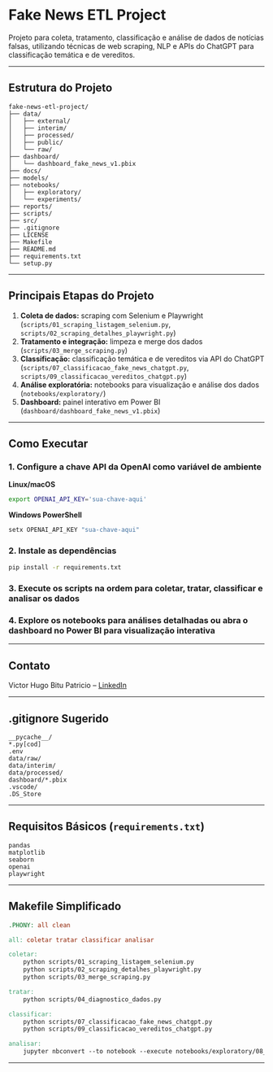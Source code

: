 # Fake News ETL Project

Projeto para coleta, tratamento, classificação e análise de dados de notícias falsas, utilizando técnicas de web scraping, NLP e APIs do ChatGPT para classificação temática e de vereditos.

---

## Estrutura do Projeto

```
fake-news-etl-project/
├── data/
│   ├── external/
│   ├── interim/
│   ├── processed/
│   ├── public/
│   └── raw/
├── dashboard/
│   └── dashboard_fake_news_v1.pbix
├── docs/
├── models/
├── notebooks/
│   ├── exploratory/
│   └── experiments/
├── reports/
├── scripts/
├── src/
├── .gitignore
├── LICENSE
├── Makefile
├── README.md
├── requirements.txt
└── setup.py
```

---

## Principais Etapas do Projeto

1. **Coleta de dados:** scraping com Selenium e Playwright (`scripts/01_scraping_listagem_selenium.py`, `scripts/02_scraping_detalhes_playwright.py`)  
2. **Tratamento e integração:** limpeza e merge dos dados (`scripts/03_merge_scraping.py`)  
3. **Classificação:** classificação temática e de vereditos via API do ChatGPT (`scripts/07_classificacao_fake_news_chatgpt.py`, `scripts/09_classificacao_vereditos_chatgpt.py`)  
4. **Análise exploratória:** notebooks para visualização e análise dos dados (`notebooks/exploratory/`)  
5. **Dashboard:** painel interativo em Power BI (`dashboard/dashboard_fake_news_v1.pbix`)

---

## Como Executar

### 1. Configure a chave API da OpenAI como variável de ambiente

**Linux/macOS**

```bash
export OPENAI_API_KEY='sua-chave-aqui'
```

**Windows PowerShell**

```powershell
setx OPENAI_API_KEY "sua-chave-aqui"
```

### 2. Instale as dependências

```bash
pip install -r requirements.txt
```

### 3. Execute os scripts na ordem para coletar, tratar, classificar e analisar os dados

### 4. Explore os notebooks para análises detalhadas ou abra o dashboard no Power BI para visualização interativa

---

## Contato

Victor Hugo Bitu Patricio – [LinkedIn](https://www.linkedin.com/in/vhbitu/)

---

## .gitignore Sugerido

```
__pycache__/
*.py[cod]
.env
data/raw/
data/interim/
data/processed/
dashboard/*.pbix
.vscode/
.DS_Store
```

---

## Requisitos Básicos (`requirements.txt`)

```
pandas
matplotlib
seaborn
openai
playwright
```

---

## Makefile Simplificado

```makefile
.PHONY: all clean

all: coletar tratar classificar analisar

coletar:
	python scripts/01_scraping_listagem_selenium.py
	python scripts/02_scraping_detalhes_playwright.py
	python scripts/03_merge_scraping.py

tratar:
	python scripts/04_diagnostico_dados.py

classificar:
	python scripts/07_classificacao_fake_news_chatgpt.py
	python scripts/09_classificacao_vereditos_chatgpt.py

analisar:
	jupyter nbconvert --to notebook --execute notebooks/exploratory/08_analise_classificacao_chatgpt.ipynb
```

---
